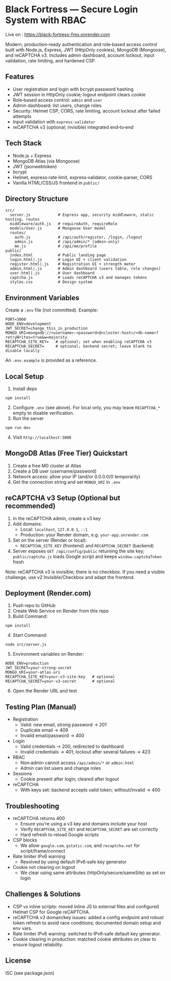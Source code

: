 # Black Fortress — Secure Login System with RBAC

Live on : https://black-fortress-frex.onrender.com

Modern, production‑ready authentication and role‑based access control built with Node.js, Express, JWT (HttpOnly cookies), MongoDB (Mongoose), and reCAPTCHA v3. Includes admin dashboard, account lockout, input validation, rate limiting, and hardened CSP.

## Features

- User registration and login with bcrypt password hashing
- JWT session in HttpOnly cookie; logout endpoint clears cookie
- Role‑based access control: `admin` and `user`
- Admin dashboard: list users, change roles
- Security: Helmet CSP, CORS, rate limiting, account lockout after failed attempts
- Input validation with `express-validator`
- reCAPTCHA v3 (optional; invisible) integrated end‑to‑end

## Tech Stack

- Node.js + Express
- MongoDB Atlas (via Mongoose)
- JWT (jsonwebtoken)
- bcrypt
- Helmet, express‑rate‑limit, express‑validator, cookie‑parser, CORS
- Vanilla HTML/CSS/JS frontend in `public/`

## Directory Structure

```
src/
  server.js            # Express app, security middleware, static hosting, routes
  middleware/auth.js   # requireAuth, requireRole
  models/User.js       # Mongoose User model
  routes/
    auth.js            # /api/auth/register, /login, /logout
    admin.js           # /api/admin/* (admin‑only)
    me.js              # /api/me/profile
public/
  index.html           # Public landing page
  login.html|.js       # Login UI + client validation
  register.html|.js    # Registration UI + strength meter
  admin.html|.js       # Admin dashboard (users table, role changes)
  user.html|.js        # User dashboard
  captcha.js           # Loads reCAPTCHA v3 and manages tokens
  styles.css           # Design system
```

## Environment Variables

Create a `.env` file (not committed). Example:

```
PORT=3000
NODE_ENV=development
JWT_SECRET=change_this_in_production
MONGO_URI=mongodb://<username>:<password>@<cluster-host>/<db-name>?retryWrites=true&w=majority
RECAPTCHA_SITE_KEY=   # optional; set when enabling reCAPTCHA v3
RECAPTCHA_SECRET=     # optional; backend secret; leave blank to disable locally
```

An `.env.example` is provided as a reference.

## Local Setup

1. Install deps

```
npm install
```

2. Configure `.env` (see above). For local only, you may leave `RECAPTCHA_*` empty to disable verification.
3. Run the server

```
npm run dev
```

4. Visit `http://localhost:3000`

## MongoDB Atlas (Free Tier) Quickstart

1. Create a free M0 cluster at Atlas
2. Create a DB user (username/password)
3. Network access: allow your IP (and/or 0.0.0.0/0 temporarily)
4. Get the connection string and set `MONGO_URI` in `.env`

## reCAPTCHA v3 Setup (Optional but recommended)

1. In the reCAPTCHA admin, create a v3 key
2. Add domains:
   - Local: `localhost`, `127.0.0.1`, `::1`
   - Production: your Render domain, e.g. `your-app.onrender.com`
3. Set on the server (Render or local):
   - `RECAPTCHA_SITE_KEY` (frontend) and `RECAPTCHA_SECRET` (backend)
4. Server exposes `GET /api/config/public` returning the site key; `public/captcha.js` loads Google script and keeps `window.captchaToken` fresh

Note: reCAPTCHA v3 is invisible; there is no checkbox. If you need a visible challenge, use v2 Invisible/Checkbox and adapt the frontend.

## Deployment (Render.com)

1. Push repo to GitHub
2. Create Web Service on Render from this repo
3. Build Command:

```
npm install
```

4. Start Command:

```
node src/server.js
```

5. Environment variables on Render:

```
NODE_ENV=production
JWT_SECRET=your-strong-secret
MONGO_URI=your-atlas-uri
RECAPTCHA_SITE_KEY=your-v3-site-key   # optional
RECAPTCHA_SECRET=your-v3-secret       # optional
```

6. Open the Render URL and test

## Testing Plan (Manual)

- Registration
  - Valid: new email, strong password → 201
  - Duplicate email → 409
  - Invalid email/password → 400
- Login
  - Valid credentials → 200, redirected to dashboard
  - Invalid credentials → 401; lockout after several failures → 423
- RBAC
  - Non‑admin cannot access `/api/admin/*` or `admin.html`
  - Admin can list users and change roles
- Sessions
  - Cookie present after login; cleared after logout
- reCAPTCHA
  - With keys set: backend accepts valid token; without/invalid → 400

## Troubleshooting

- reCAPTCHA returns 400
  - Ensure you’re using a v3 key and domains include your host
  - Verify `RECAPTCHA_SITE_KEY` and `RECAPTCHA_SECRET` are set correctly
  - Hard refresh to reload Google scripts
- CSP blocks
  - We allow `google.com`, `gstatic.com`, and `recaptcha.net` for script/frame/connect
- Rate limiter IPv6 warning
  - Resolved by using default IPv6‑safe key generator
- Cookie not clearing on logout
  - We clear using same attributes (httpOnly/secure/sameSite) as set on login

## Challenges & Solutions

- CSP vs inline scripts: moved inline JS to external files and configured Helmet CSP for Google reCAPTCHA.
- reCAPTCHA v3 domain/key issues: added a config endpoint and robust token refresh to avoid race conditions; documented domain setup and env vars.
- Rate limiter IPv6 warning: switched to IPv6‑safe default key generator.
- Cookie clearing in production: matched cookie attributes on clear to ensure logout reliability.

## License

ISC (see package.json)

